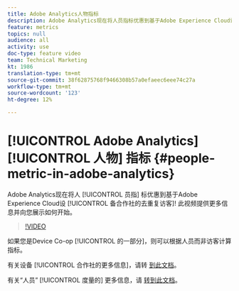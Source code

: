 ```yaml
---
title: Adobe Analytics人物指标
description: Adobe Analytics现在将人员指标优惠到基于Adobe Experience Cloud设备合作计划的去重复访客! 此视频提供更多信息并向您展示如何开始。
feature: metrics
topics: null
audience: all
activity: use
doc-type: feature video
team: Technical Marketing
kt: 1986
translation-type: tm+mt
source-git-commit: 38f62875768f9466308b57a0efaeec6eee74c27a
workflow-type: tm+mt
source-wordcount: '123'
ht-degree: 12%

---
```



# [!UICONTROL Adobe Analytics][!UICONTROL 人物] 指标 {#people-metric-in-adobe-analytics}

Adobe Analytics现在将人 [!UICONTROL 员指] 标优惠到基于Adobe Experience Cloud设 [!UICONTROL 备合作社的去重复访客]! 此视频提供更多信息并向您展示如何开始。

>[!VIDEO](https://video.tv.adobe.com/v/24037/?quality=12)

如果您是Device Co-op [!UICONTROL 的一部分]，则可以根据人员而非访客计算指标。

有关设备 [!UICONTROL 合作社的更多信息]，请转 [到此文档](https://marketing.adobe.com/resources/help/zh_CN/mcdc/)。

有关“人员” [!UICONTROL 度量的] 更多信息，请 [转到此文档](https://marketing.adobe.com/resources/help/zh_CN/mcdc/mcdc-people.html)。
